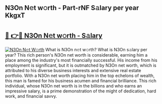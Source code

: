 ## N3On N𝚎t w𝚘rth - Part-rNF S𝚊lary per year KkgxT

# <h2><a href="http://gc44vou.nevu.top/?p=N3On">🔗 👉🔴 N3On N𝚎t w𝚘rth - S𝚊lary</a></h2>

[![N3On N𝚎t W𝚘rth](https://i.imgur.com/Oavwk0R.jpeg)](http://gc44vou.nevu.top/?p=N3On)
What is N3On n𝚎t w𝚘rth? What is N3On s𝚊lary per year?
This rich person's N3On net worth is considerable, earning him a place among the industry's most financially successful. His income from his employment is significant, but it is outmatched by N3On net worth, which is attributed to his diverse business interests and extensive real estate portfolio. With a N3On net worth placing him in the top echelons of wealth, this man is famed for his business acumen and financial brilliance. This rich individual, whose N3On net worth is in the billions and who earns an impressive salary, is a prime demonstration of the might of dedication, hard work, and financial savvy.
